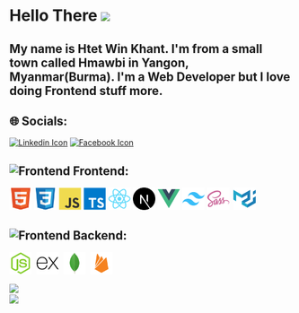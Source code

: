 <h1>
  Hello There
  <img src="https://media.giphy.com/media/hvRJCLFzcasrR4ia7z/giphy.gif" width="30px"/>
</h1>
<h2>My name is Htet Win Khant. I'm from a small town called Hmawbi in Yangon, Myanmar(Burma). I'm a Web Developer but I love doing Frontend stuff more.</h2>

## 🌐 Socials:

<div id="badges">
  <a href="https://www.linkedin.com/in/htet-win-khant-408568229"><img src="https://cdn-icons-png.flaticon.com/512/174/174857.png" alt="Linkedin Icon" width="30"></a>
  <a href="https://www.facebook.com/Daddy.hwk69/"><img src="https://www.facebook.com/images/fb_icon_325x325.png" alt="Facebook Icon" width="30"></a>
</div>

## <img src="https://user-images.githubusercontent.com/87410067/213842972-df6defb1-62a2-4a1e-8710-31ac0ed91388.png" title="Frontend" alt="Frontend" width="25" height="25"/> Frontend:

<img src="https://github.com/devicons/devicon/blob/master/icons/html5/html5-original.svg" title="HTML5" alt="HTML5" width="40" height="40" />&nbsp;<img src="https://github.com/devicons/devicon/blob/master/icons/css3/css3-original.svg" title="CSS3" alt="CSS3" width="40" height="40"/>&nbsp;<img src="https://github.com/devicons/devicon/blob/master/icons/javascript/javascript-original.svg" title="JavaScript" alt="JavaScript" width="40" height="40"/>&nbsp;<img src="https://github.com/devicons/devicon/blob/master/icons/typescript/typescript-original.svg" title="TypeScript" alt="TypeScript" width="40" height="40"/>&nbsp;<img src="https://github.com/devicons/devicon/blob/master/icons/react/react-original.svg" title="React JS" alt="React JS" width="40" height="40"/>&nbsp;<img src="https://github.com/devicons/devicon/blob/master/icons/nextjs/nextjs-original.svg" title="Next JS" alt="Next JS" width="40" height="40"/>&nbsp;<img src="https://github.com/devicons/devicon/blob/master/icons/vuejs/vuejs-original.svg" title="Vue JS" alt="Vue JS" width="40" height="40"/>&nbsp;<img src="https://github.com/devicons/devicon/blob/master/icons/tailwindcss/tailwindcss-plain.svg" title="Tailwind CSS" alt="Tailwind CSS" width="40" height="40"/>&nbsp;<img src="https://github.com/devicons/devicon/blob/master/icons/sass/sass-original.svg" title="Sass" alt="Sass" width="40" height="40"/>&nbsp;
<img src="https://github.com/devicons/devicon/blob/master/icons/materialui/materialui-original.svg" title="Material UI" alt="Material UI" width="40" height="40"/>&nbsp;

## <img src="https://user-images.githubusercontent.com/87410067/213843239-77236bfc-5668-466c-8a7f-8b7b57c457dc.png" title="Frontend" alt="Frontend" width="25" height="25"/> Backend:

<img src="https://github.com/devicons/devicon/blob/master/icons/nodejs/nodejs-original.svg" title="Node JS" alt="Node JS" width="40" height="40" />&nbsp;
<img src="https://github.com/devicons/devicon/blob/master/icons/express/express-original.svg" title="Express JS" alt="Express JS" width="40" height="40" />&nbsp;
<img src="https://github.com/devicons/devicon/blob/master/icons/mongodb/mongodb-original.svg" title="Mongo DB" alt="Mongo DB" width="40" height="40" />&nbsp;
<img src="https://github.com/devicons/devicon/blob/master/icons/firebase/firebase-plain.svg" title="Firebase" alt="Firebase" width="40" height="40" />&nbsp;

![](https://github-readme-streak-stats.herokuapp.com/?user=D-Gar27&theme=dark&hide_border=true)<br/>
![](https://github-readme-stats.vercel.app/api/top-langs/?username=D-Gar27&theme=dark&hide_border=true&include_all_commits=false&count_private=true&layout=compact)

